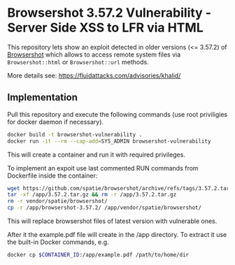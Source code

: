 # Browsershot 3.57.2 Vulnerability - Server Side XSS to LFR via HTML

This repository lets show an exploit detected in older versions (<= 3.57.2) of [Browsershot](https://github.com/spatie/browsershot) which allows to access remote system files via `Browsershot::html` or `Browsershot::url` methods.

More details see: https://fluidattacks.com/advisories/khalid/

## Implementation

Pull this repository and execute the following commands (use root priviligies for docker daemon if necessary).
```sh
docker build -t browsershot-vulnerability . 
docker run -it --rm --cap-add=SYS_ADMIN browsershot-vulnerability
```
This will create a container and run it with required privileges.

To implement an expoit use last commented RUN commands from Dockerfile inside the container:
```sh
wget https://github.com/spatie/browsershot/archive/refs/tags/3.57.2.tar.gz -P /app
tar -xf /app/3.57.2.tar.gz && rm -r /app/3.57.2.tar.gz
rm -r vendor/spatie/browsershot/
cp -r /app/browsershot-3.57.2/ /app/vendor/spatie/browsershot/
```
This will replace browsershot files of latest version with vulnerable ones. 

After it the example.pdf file will create in the /app directory. To extract it use the built-in Docker commands, e.g.
```sh
docker cp $CONTAINER_ID:/app/example.pdf /path/to/home/dir
```

